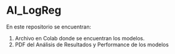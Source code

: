 # AI_LogReg

En este repositorio se encuentran:

1. Archivo en Colab donde se encuentran los modelos.
2. PDF del Análisis de Resultados y Performance de los modelos
